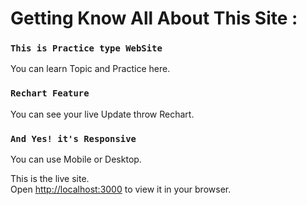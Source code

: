 # Getting Know All About This Site :

### `This is Practice type WebSite`

You can learn Topic and Practice here.

### `Rechart Feature`

You can see your live Update throw Rechart.

### `And Yes! it's Responsive `

You can use Mobile or Desktop.

This is the live site.\
Open [http://localhost:3000](http://localhost:3000) to view it in your browser.